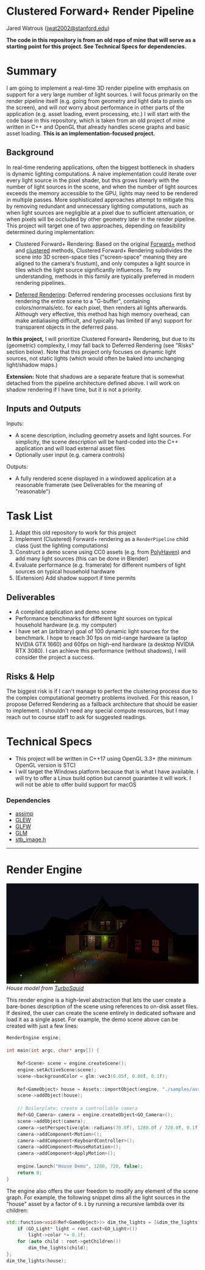 # Clustered Forward+ Render Pipeline

Jared Watrous (jwat2002@stanford.edu)

**The code in this repository is from an old repo of mine that will serve as a starting point for this project. See Technical Specs for dependencies.**

# Summary

I am going to implement a real-time 3D render pipeline with emphasis on support for a very large number of light sources. I will focus primarily on the render pipeline itself (e.g. going from geometry and light data to pixels on the screen), and will *not* worry about performance in other parts of the application (e.g. asset loading, event processing, etc.) I will start with the code base in this repository, which is taken from an old project of mine written in C++ and OpenGL that already handles scene graphs and basic asset loading. **This is an implementation-focused project.**

## Background

In real-time rendering applications, often the biggest bottleneck in shaders is dynamic lighting computations. A naive implementation could iterate over every light source in the pixel shader, but this grows linearly with the number of light sources in the scene, and when the number of light sources exceeds the memory accessible to the GPU, lights may need to be rendered in multiple passes. More sophisticated approaches attempt to mitigate this by removing redundant and unnecessary lighting computations, such as when light sources are negligible at a pixel due to sufficient attenuation, or when pixels will be occluded by other geometry later in the render pipeline. This project will target one of two approaches, depending on feasibility determined during implementation:

- Clustered Forward+ Rendering: Based on the original [Forward+](https://takahiroharada.wordpress.com/wp-content/uploads/2015/04/forward_plus.pdf) method and [clustered](https://www.cse.chalmers.se/~uffe/clustered_shading_preprint.pdf) methods, Clustered Forward+ Rendering subdivides the scene into 3D screen-space tiles ("screen-space" meaning they are aligned to the camera's frustum), and only computes a light source in tiles which the light source significantly influences. To my understanding, methods in this family are typically preferred in modern rendering pipelines.

- [Deferred Rendering](https://www.researchgate.net/profile/Jonathan_Thaler2/publication/323357208_Deferred_Rendering/links/5a8fce31aca272140560aaad/Deferred-Rendering.pdf): Deferred rendering processes occlusions first by rendering the entire scene to a "G-buffer", containing colors/normals/etc. for each pixel, then renders all lights afterwards. Although very effective, this method has high memory overhead, can make antialiasing difficult, and typically has limited (if any) support for transparent objects in the deferred pass.

**In this project,** I will prioritize Clustered Forward+ Rendering, but due to its (geometric) complexity, I *may* fall back to Deferred Rendering (see "Risks" section below). Note that this project only focuses on dynamic light sources, not static lights (which would often be baked into unchanging light/shadow maps.)

**Extension:** Note that shadows are a separate feature that is somewhat detached from the pipeline architecture defined above. I will work on shadow rendering if I have time, but it is not a priority.

## Inputs and Outputs

Inputs:

- A scene description, including geometry assets and light sources. For simplicity, the scene description will be hard-coded into the C++ application and will load external asset files
- Optionally user input (e.g. camera controls)

Outputs:

- A fully rendered scene displayed in a windowed application at a reasonable framerate (see Deliverables for the meaning of "reasonable")

# Task List

1. Adapt this old repository to work for this project
2. Implement (Clustered) Forward+ rendering as a `RenderPipeline` child class (just the lighting computations)
3. Construct a demo scene using CC0 assets (e.g. from [PolyHaven](https://polyhaven.com/)) and add many light sources (this can be done in Blender)
4. Evaluate performance (e.g. framerate) for different numbers of light sources on typical household hardware
5. (Extension) Add shadow support if time permits

## Deliverables

- A compiled application and demo scene
- Performance benchmarks for different light sources on typical household hardware (e.g. my computer)
- I have set an (arbitrary) goal of 100 dynamic light sources for the benchmark. I hope to reach 30 fps on mid-range hardware (a laptop NVIDIA GTX 1660) and 60fps on high-end hardware (a desktop NVIDIA RTX 3080). I can achieve this performance (without shadows), I will consider the project a success.

## Risks & Help

The biggest risk is if I can't manage to perfect the clustering process due to the complex computational geometry problems involved. For this reason, I propose Deferred Rendering as a fallback architecture that should be easier to implement. I shouldn't need any special compute resources, but I may reach out to course staff to ask for suggested readings.

# Technical Specs

- This project will be written in C++17 using OpenGL 3.3+ (the minimum OpenGL version is STC)
- I will target the Windows platform because that is what I have available. I will try to offer a Linux build option but cannot guarantee it will work. I will not be able to offer build support for macOS

### Dependencies

- [assimp](https://github.com/assimp/assimp)
- [GLEW](https://github.com/nigels-com/glew)
- [GLFW](https://github.com/glfw/glfw)
- [GLM](https://github.com/g-truc/glm)
- [stb_image.h](https://github.com/nothings/stb/blob/master/stb_image.h)

---

# Render Engine

![Night-time demo scene](docs/demo1.jpg)
*House model from [TurboSquid](https://www.turbosquid.com/3d-models/simple-house-with-interior-model-1747451)*

This render engine is a high-level abstraction that lets the user create a bare-bones description of the scene using references to on-disk asset files. If desired, the user can create the scene entirely in dedicated software and load it as a single asset. For example, the demo scene above can be created with just a few lines:

```cpp
RenderEngine engine;

int main(int argc, char* argv[]) {

    Ref<Scene> scene = engine.createScene();
    engine.setActiveScene(scene);
    scene->backgroundColor = glm::vec3(0.05f, 0.06f, 0.1f);

    Ref<GameObject> house = Assets::importObject(engine, "./samples/assets/house/house.gltf");
    scene->addObject(house);

    // Boilerplate: create a controllable camera
    Ref<GO_Camera> camera = engine.createObject<GO_Camera>();
    scene->addObject(camera);
    camera->setPerspective(glm::radians(70.0f), 1280.0f / 720.0f, 0.1f, 100.0f);
    camera->addComponent<Motion>();
    camera->addComponent<KeyboardController>();
    camera->addComponent<MouseRotation>();
    camera->addComponent<ApplyMotion>();

    engine.launch("House Demo", 1280, 720, false);
    return 0;
}
```

The engine also offers the user freedom to modify any element of the scene graph. For example, the following snippet dims all the light sources in the "house" asset by a factor of `0.1` by running a recursive lambda over its children:

```cpp
std::function<void(Ref<GameObject>)> dim_the_lights = [&dim_the_lights](Ref<GameObject> root) {
    if (GO_Light* light = root.cast<GO_Light>())
        light->color *= 0.1f;
    for (auto child : root->getChildren())
        dim_the_lights(child);
};
dim_the_lights(house);
```

